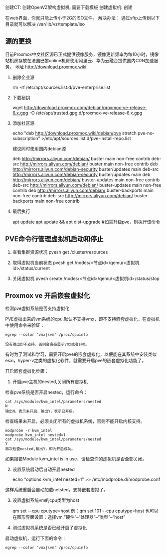 创建CT: 创建OpenVZ架构虚拟机, 需要下载模板
创建虚拟机: 创建


在web界面，你就只能上传小于2G的ISO文件。
解决办法：
    通过sftp上传到以下目录就可以解决
    /var/lib/vz/template/iso

## 源的更换

目前Proxmox中文社区源已正式提供镜像服务，镜像更新频率为每10小时，镜像站机房存放在法国巴黎online机房使用阿里云、华为云融合提供国内CDN加速服务。 地址 http://download.proxmox.wiki

1. 删除企业源

    rm -rf /etc/apt/sources.list.d/pve-enterprise.list

1. 下载秘钥

    wget http://download.proxmox.com/debian/proxmox-ve-release-6.x.gpg -O /etc/apt/trusted.gpg.d/proxmox-ve-release-6.x.gpg

1. 添加社区源

    echo "deb http://download.proxmox.wiki/debian/pve stretch pve-no-subscription" >/etc/apt/sources.list.d/pve-install-repo.list

    建议同时使用国内debian源

    deb http://mirrors.aliyun.com/debian/ buster main non-free contrib
    deb-src http://mirrors.aliyun.com/debian/ buster main non-free contrib
    deb http://mirrors.aliyun.com/debian-security buster/updates main
    deb-src http://mirrors.aliyun.com/debian-security buster/updates main
    deb http://mirrors.aliyun.com/debian/ buster-updates main non-free contrib
    deb-src http://mirrors.aliyun.com/debian/ buster-updates main non-free contrib
    deb http://mirrors.aliyun.com/debian/ buster-backports main non-free contrib
    deb-src http://mirrors.aliyun.com/debian/ buster-backports main non-free contrib

1. 最后执行

    apt update
    apt update && apt dist-upgrade #如需升级pve，则执行该命令

## PVE命令行管理虚拟机启动和停止
1. 查看集群资源状况
    pvesh get /cluster/resources

1. 取得虚拟机当前状态
    pvesh get /nodes/<节点id>/qemu/<虚拟机id>/status/current

1. 关闭虚拟机
    pvesh create /nodes/<节点id>/qemu/<虚拟机id>/status/stop




## Proxmox ve 开启嵌套虚拟化

检测pve虚拟系统是否支持虚拟化

PVE虚拟出来的vm系统的cpu,默认不支持vmx，即不支持嵌套虚拟化，在虚拟机中使用命令来验证：

    egrep --color 'vmx|svm' /proc/cpuinfo

    没有输出即不支持，否则会高亮显示vmx或者svm。


有时为了测试和学习，需要开启pve的嵌套虚拟化，以便能在其系统中安装类似esxi，hyper-v之类的虚拟化软件，就需要开启pve的嵌套虚拟化功能了。

开启嵌套虚拟化步骤：

1. 开启pve主机的nested,关闭所有虚拟机

检查pve系统是否开启nested，运行命令：

    cat /sys/module/kvm_intel/parameters/nested
    N
    输出N，表示未开启，输出Y，表示已开启。

检查结果未开启，必须关闭所有的虚拟机系统，否则不能开启内核支持。

    modprobe -r kvm_intel
    modprobe kvm_intel nested=1
    cat /sys/module/kvm_intel/parameters/nested
    Y
    再次检查nested,输出Y，即为开启成功。

如果报错Module kvm_intel is in use，请检查你的虚拟机是否全部关闭。

2. 设置系统启动后自动开启nested

    echo "options kvm_intel nested=1" >> /etc/modprobe.d/modprobe.conf

这样系统重启会自动加载netsted，支持嵌套虚拟了。

3. 设置虚拟系统vm的cpu类型为host

    qm set <vmid> --cpu cputype=host
    例：qm set 101 --cpu cputype=host
    也可以在图形界面设置：选择vm,“硬件”–“处理器”–“类型”–“host"

4. 测试虚拟机系统是否已经开启了虚拟化

启动虚拟机，运行下面的命令：

    egrep --color 'vmx|svm' /proc/cpuinfo
